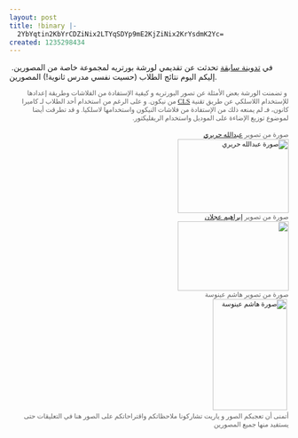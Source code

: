 ```yaml
---
layout: post
title: !binary |-
  2YbYqtin2KbYrCDZiNix2LTYqSDYp9mE2KjZiNix2KrYsdmK2Yc=
created: 1235298434
---
```

&nbsp;في <a href="http://yousef.raffah.com/node/457">تدوينة سابقة</a> تحدثت عن تقديمي لورشة بورتريه لمجموعة خاصة من المصورين. إليكم اليوم نتائج الطلاب (حسيت نفسي مدرس ثانوية!) المصورين.&nbsp;
<p dir="rtl" style="margin: 0.0px 0.0px 0.0px 0.0px; line-height: 20.0px; font: 12.0px Geeza Pro; color: #626262; min-height: 15.0px">&nbsp;و تضمنت الورشة بعض الأمثلة عن تصور البورتريه و كيفية الإستفادة من الفلاشات وطريقة إعدادها للإستخدام اللاسلكي عن طريق تقنية <a href="http://en.wikipedia.org/wiki/Creative_Lighting_System">CLS</a> من نيكون. و على الرغم من استخدام أحد الطلاب لـ كاميرا كانون، فـ لم يمنعه ذلك من الإستفادة من فلاشات النيكون واستخدامها لاسلكيا. و قد تطرقت أيضا لموضوع توزيع الإضاءة على الموديل واستخدام الريفليكتور.<br />
&nbsp;</p>
<p dir="rtl" style="margin: 0.0px 0.0px 0.0px 0.0px; line-height: 20.0px; font: 12.0px Geeza Pro; color: #626262">صورة من تصوير <a href="http://flickr.com/photos/27876659@N04/">عبدالله حريري</a></p>
<p dir="rtl" style="margin: 0.0px 0.0px 0.0px 0.0px; line-height: 20.0px; font: 12.0px Geeza Pro; color: #626262; min-height: 15.0px" class="rtecenter"><a href="/imagebrowser/view/image/479/_original"><img alt="صورة عبدالله حريري" width="0" height="0" src="/imagebrowser/view/image/479/thumbnail" /><img alt="صورة عبدالله حريري" width="200" height="133" src="/imagebrowser/view/image/479/thumbnail" /></a></p>
<p dir="rtl" style="margin: 0.0px 0.0px 0.0px 0.0px; line-height: 20.0px; font: 12.0px Geeza Pro; color: #626262">صورة من تصوير <a href="http://flickr.com/photos/19712463@N05/">إبراهيم عجلان</a></p>
<p dir="rtl" style="margin: 0.0px 0.0px 0.0px 0.0px; line-height: 20.0px; font: 12.0px Geeza Pro; color: #626262; min-height: 15.0px" class="rtecenter"><a href="http://farm4.static.flickr.com/3299/3279099848_565cbbf9d0.jpg"><img width="200" height="125" alt="" src="http://farm4.static.flickr.com/3299/3279099848_565cbbf9d0.jpg" /></a></p>
<p dir="rtl" style="margin: 0.0px 0.0px 0.0px 0.0px; line-height: 20.0px; font: 12.0px Geeza Pro; color: #626262">صورة من تصوير هاشم عينوسة</p>
<p dir="rtl" style="margin: 0.0px 0.0px 0.0px 0.0px; line-height: 20.0px; font: 12.0px Geeza Pro; color: #626262; min-height: 15.0px" class="rtecenter">&nbsp;<a href="/imagebrowser/view/image/478/_original"><img alt="صورة هاشم عينوسة" width="134" height="200" src="/imagebrowser/view/image/478/thumbnail" /></a></p>
<p dir="rtl" style="margin: 0.0px 0.0px 0.0px 0.0px; line-height: 20.0px; font: 12.0px Geeza Pro; color: #626262; min-height: 15.0px">أتمنى&nbsp;أن تعجبكم الصور و ياريت تشاركونا ملاحظاتكم واقتراحاتكم على الصور هنا في التعليقات حتى يستفيد منها جميع المصورين&nbsp;<br />
<br />
&nbsp;</p>
<!--break-->
<p>&nbsp;</p>

